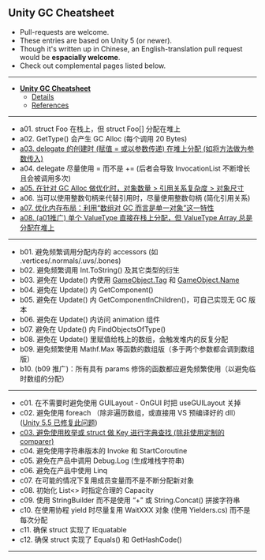 
## Unity GC Cheatsheet

- Pull-requests are welcome. 
- These entries are based on Unity 5 (or newer).
- Though it's written up in Chinese, an English-translation pull request would be **espacially welcome**.
- Check out complemental pages listed below.

--------------------------

- [**Unity GC Cheatsheet**](unity-gc-cheatsheet.md)
    + [Details](unity-gc-cheatsheet-details.md)
    + [References](unity-gc-cheatsheet-references.md)

----------------------------------

- a01. struct Foo 在栈上，但 struct Foo[] 分配在堆上
- a02. GetType() 会产生 GC Alloc (每个调用 20 Bytes)
- [a03. delegate 的创建时 (赋值 = 或以参数传递) 在堆上分配 (如将方法做为参数传入)](https://www.zhihu.com/question/26779558/answer/34015434)
- a04. delegate 尽量使用 = 而不是 += (后者会导致 InvocationList 不断增长且会被调用多次)
- [a05. 在针对 GC Alloc 做优化时，对象数量 > 引用关系复杂度 > 对象尺寸][cheatsheet_a05]
- a06. 当可以使用整数句柄来代替引用时，尽量使用整数句柄 (简化引用关系)
- [a07. 优化内存布局：利用“数组对 GC 而言是单一对象”这一特性][cheatsheet_a07]
- [a08. (a01推广) 单个 ValueType 直接在栈上分配，但 ValueType Array 总是分配在堆上](http://stackoverflow.com/questions/1533757/is-int-a-reference-type-or-a-value-type)

----------------------------------

- b01. 避免频繁调用分配内存的 accessors (如 .vertices/.normals/.uvs/.bones)
- b02. 避免频繁调用 Int.ToString() 及其它类型的衍生
- b03. 避免在 Update() 内使用 [GameObject.Tag](http://answers.unity3d.com/questions/1010251/gameobjecttag-without-gc-allocation.html) 和 [GameObject.Name](http://forum.unity3d.com/threads/unityengine-object-name-allocates-for-each-access.237380/)
- b04. 避免在 Update() 内 GetComponent() 
- b05. 避免在 Update() 内 GetComponentInChildren()，可自己实现无 GC 版本
- b06. 避免在 Update() 内访问 animation 组件
- b07. 避免在 Update() 内 FindObjectsOfType()
- b08. 避免在 Update() 里赋值给栈上的数组，会触发堆内的反复分配
- b09. 避免频繁使用 Mathf.Max 等函数的数组版（多于两个参数都会调到数组版） 
- b10. (b09 推广)：所有具有 params 修饰的函数都应避免频繁使用（以避免临时数组的分配）

----------------------------------

- c01. 在不需要时避免使用 GUILayout - OnGUI 时把 useGUILayout 关掉
- c02. 避免使用 foreach （除非遍历数组，或直接用 VS 预编译好的 dll）([Unity 5.5 已修复此问题](https://unity3d.com/cn/learn/tutorials/topics/performance-optimization/optimizing-garbage-collection-unity-games?playlist=44069))
- [c03. 避免使用枚举或 struct 做 Key 进行字典查找 (除非使用定制的 comparer)][cheatsheet_c03]
- c04. 避免使用字符串版本的 Invoke 和 StartCoroutine
- c05. 避免在产品中调用 Debug.Log (生成堆栈字符串)
- c06. 避免在产品中使用 Linq
- c07. 在可能的情况下复用成员变量而不是不断分配新对象
- c08. 初始化 List<> 时指定合理的 Capacity
- c09. 使用 StringBuilder 而不是使用 “+” 或 String.Concat() 拼接字符串
- c10. 在使用协程 yield 时尽量复用 WaitXXX 对象 (使用 Yielders.cs) 而不是每次分配
- c11. 确保 struct 实现了 IEquatable<T>
- c12. 确保 struct 实现了 Equals() 和 GetHashCode()

----------------------------------

[cheatsheet_a05]: https://github.com/mc-gulu/dev-awesomenesses/blob/master/unity-gc-cheatsheet-details.md#a05-在针对-gc-alloc-做优化时对象数量--引用关系复杂度--对象尺寸
[cheatsheet_a07]: https://github.com/mc-gulu/dev-awesomenesses/blob/master/unity-gc-cheatsheet-details.md#a07-优化内存布局利用数组对-gc-而言是单一对象这一特性
[cheatsheet_c03]: https://github.com/mc-gulu/dev-awesomenesses/blob/master/unity-gc-cheatsheet-details.md#c03-避免使用枚举或-struct-做-key-进行字典查找-除非使用定制的-comparer





